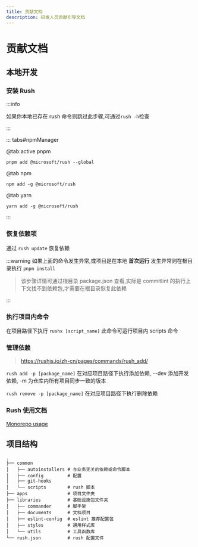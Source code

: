```yaml
---
title: 贡献文档
description: 研发人员贡献引导文档
---
```


# 贡献文档

## 本地开发

### 安装 Rush

:::info

如果你本地已存在 rush 命令则跳过此步骤,可通过`rush -h`检查

:::

::: tabs#npmManager

@tab:active pnpm

```shell
pnpm add @microsoft/rush --global
```

@tab npm

```shell
npm add -g @microsoft/rush
```

@tab yarn

```shell
yarn add -g @microsoft/rush
```

:::

### 恢复依赖项

通过 `rush update` 恢复依赖

:::warning
如果上面的命令发生异常,或项目是在本地 **首次运行** 发生异常则在根目录执行 `pnpm install`

> 该步骤详情可通过根目录 package.json 查看,实际是 commitlint 的执行上下文找不到依赖包,才需要在根目录恢复此依赖

:::

### 执行项目内命令

在项目路径下执行 `rushx [script_name]` 此命令可运行项目内 scripts 命令

### 管理依赖

> https://rushjs.io/zh-cn/pages/commands/rush_add/

`rush add -p [package_name]` 在对应项目路径下执行添加依赖, --dev 添加开发依赖, -m 为仓库内所有项目同步一致的版本

`rush remove -p [package_name]` 在对应项目路径下执行删除依赖

### Rush 使用文档

[Monorepo usage](https://rushjs.io/)

## 项目结构

```
.
├── common
│   ├── autoinstallers # 与业务无关的依赖或命令脚本
│   ├── config         # 配置
│   ├── git-hooks
│   └── scripts        # rush 脚本
├── apps               # 项目文件夹
├── libraries          # 基础设施包文件夹
│   ├── commander      # 脚手架
│   ├── documents      # 文档项目
│   ├── eslint-config  # eslint 推荐配置包
│   ├── styles         # 通用样式库
│   └── utils          # 工具函数库
└── rush.json          # rush 配置文件
```
